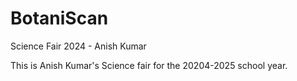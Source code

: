 # BotaniScan
Science Fair 2024 - Anish Kumar

This is Anish Kumar's Science fair for the 20204-2025 school year. 
